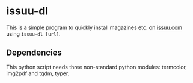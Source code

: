 # issuu-dl

This is a simple program to quickly install magazines etc. on [issuu.com](https://issuu.com) using ```issuu-dl [url]```.

## Dependencies

This python script needs three non-standard python modules: termcolor, img2pdf and tqdm, typer.
